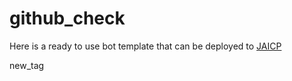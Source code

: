 # github_check
Here is a ready to use bot template that can be deployed to [JAICP](https://test-ha01.gw.test-ai.net/project-create/jaicp/external)

new_tag
